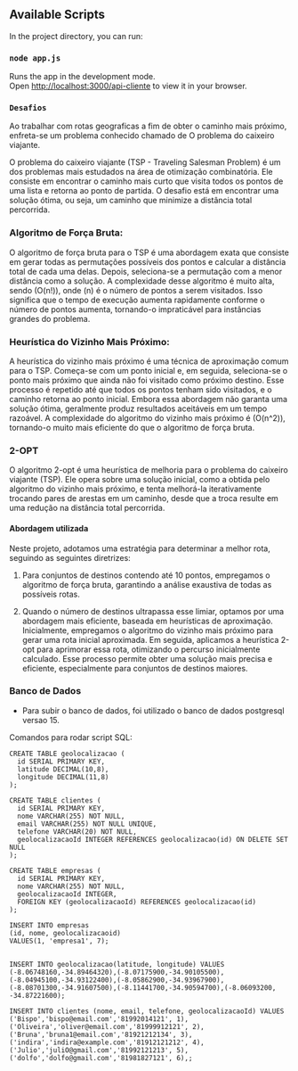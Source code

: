 ## Available Scripts

In the project directory, you can run:

### `node app.js`

Runs the app in the development mode.\
Open [http://localhost:3000/api-cliente](http://localhost:3000/api-cliente) to view it in your browser.

### `Desafios`

Ao trabalhar com rotas geograficas a fim de obter o caminho mais próximo, enfreta-se um problema conhecido chamado de O problema do caixeiro viajante.

O problema do caixeiro viajante (TSP - Traveling Salesman Problem) é um dos problemas mais estudados na área de otimização combinatória. Ele consiste em encontrar o caminho mais curto que visita todos os pontos de uma lista e retorna ao ponto de partida. O desafio está em encontrar uma solução ótima, ou seja, um caminho que minimize a distância total percorrida.

### Algoritmo de Força Bruta:

O algoritmo de força bruta para o TSP é uma abordagem exata que consiste em gerar todas as permutações possíveis dos pontos e calcular a distância total de cada uma delas. Depois, seleciona-se a permutação com a menor distância como a solução. A complexidade desse algoritmo é muito alta, sendo \(O(n!)\), onde \(n\) é o número de pontos a serem visitados. Isso significa que o tempo de execução aumenta rapidamente conforme o número de pontos aumenta, tornando-o impraticável para instâncias grandes do problema.

### Heurística do Vizinho Mais Próximo:

A heurística do vizinho mais próximo é uma técnica de aproximação comum para o TSP. Começa-se com um ponto inicial e, em seguida, seleciona-se o ponto mais próximo que ainda não foi visitado como próximo destino. Esse processo é repetido até que todos os pontos tenham sido visitados, e o caminho retorna ao ponto inicial. Embora essa abordagem não garanta uma solução ótima, geralmente produz resultados aceitáveis em um tempo razoável. A complexidade do algoritmo do vizinho mais próximo é \(O(n^2)\), tornando-o muito mais eficiente do que o algoritmo de força bruta.

### 2-OPT

O algoritmo 2-opt é uma heurística de melhoria para o problema do caixeiro viajante (TSP). Ele opera sobre uma solução inicial, como a obtida pelo algoritmo do vizinho mais próximo, e tenta melhorá-la iterativamente trocando pares de arestas em um caminho, desde que a troca resulte em uma redução na distância total percorrida.

#### Abordagem utilizada

Neste projeto, adotamos uma estratégia para determinar a melhor rota, seguindo as seguintes diretrizes:

1. Para conjuntos de destinos contendo até 10 pontos, empregamos o algoritmo de força bruta, garantindo a análise exaustiva de todas as possíveis rotas.

2. Quando o número de destinos ultrapassa esse limiar, optamos por uma abordagem mais eficiente, baseada em heurísticas de aproximação. Inicialmente, empregamos o algoritmo do vizinho mais próximo para gerar uma rota inicial aproximada. Em seguida, aplicamos a heurística 2-opt para aprimorar essa rota, otimizando o percurso inicialmente calculado. Esse processo permite obter uma solução mais precisa e eficiente, especialmente para conjuntos de destinos maiores.

### Banco de Dados

- Para subir o banco de dados, foi utilizado o banco de dados postgresql versao 15.

Comandos para rodar script SQL:

```
CREATE TABLE geolocalizacao (
  id SERIAL PRIMARY KEY,
  latitude DECIMAL(10,8),
  longitude DECIMAL(11,8)
);

CREATE TABLE clientes (
  id SERIAL PRIMARY KEY,
  nome VARCHAR(255) NOT NULL,
  email VARCHAR(255) NOT NULL UNIQUE,
  telefone VARCHAR(20) NOT NULL,
  geolocalizacaoId INTEGER REFERENCES geolocalizacao(id) ON DELETE SET NULL
);

CREATE TABLE empresas (
  id SERIAL PRIMARY KEY,
  nome VARCHAR(255) NOT NULL,
  geolocalizacaoId INTEGER,
  FOREIGN KEY (geolocalizacaoId) REFERENCES geolocalizacao(id)
);

INSERT INTO empresas
(id, nome, geolocalizacaoid)
VALUES(1, 'empresa1', 7);


INSERT INTO geolocalizacao(latitude, longitude) VALUES (-8.06748160,-34.89464320),(-8.07175900,-34.90105500),(-8.04945100,-34.93122400),(-8.05862900,-34.93967900),(-8.08701300,-34.91607500),(-8.11441700,-34.90594700),(-8.06093200, -34.87221600);

INSERT INTO clientes (nome, email, telefone, geolocalizacaoId) VALUES ('Bispo','bispo@email.com','81992014121', 1),('Oliveira','oliver@email.com','81999912121', 2),('Bruna','bruna1@email.com','81921212134', 3),('indira','indira@example.com','81912121212', 4),('Julio','juliO@gmail.com','81992121213', 5),('dolfo','dolfo@gmail.com','81981827121', 6),;


```
